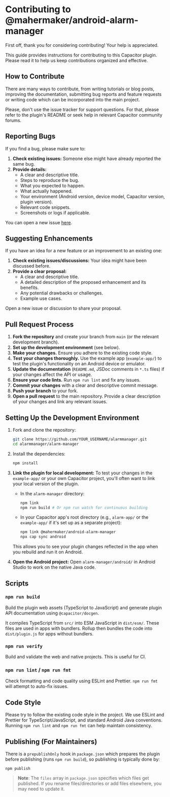 # Contributing to @mahermaker/android-alarm-manager

First off, thank you for considering contributing! Your help is appreciated.

This guide provides instructions for contributing to this Capacitor plugin. Please read it to help us keep contributions organized and effective.

## How to Contribute
There are many ways to contribute, from writing tutorials or blog posts, improving the documentation, submitting bug reports and feature requests or writing code which can be incorporated into the main project.

Please, don't use the issue tracker for support questions. For that, please refer to the plugin's README or seek help in relevant Capacitor community forums.

## Reporting Bugs
If you find a bug, please make sure to:
1.  **Check existing issues:** Someone else might have already reported the same bug.
2.  **Provide details:**
    *   A clear and descriptive title.
    *   Steps to reproduce the bug.
    *   What you expected to happen.
    *   What actually happened.
    *   Your environment (Android version, device model, Capacitor version, plugin version).
    *   Relevant code snippets.
    *   Screenshots or logs if applicable.

You can open a new issue [here](https://github.com/MaherMaker-EmotionHack/alarmmanager/issues). <!-- Confirm this is the correct issues link -->

## Suggesting Enhancements
If you have an idea for a new feature or an improvement to an existing one:
1.  **Check existing issues/discussions:** Your idea might have been discussed before.
2.  **Provide a clear proposal:**
    *   A clear and descriptive title.
    *   A detailed description of the proposed enhancement and its benefits.
    *   Any potential drawbacks or challenges.
    *   Example use cases.

Open a new issue or discussion to share your proposal.

## Pull Request Process

1.  **Fork the repository** and create your branch from `main` (or the relevant development branch).
2.  **Set up the development environment** (see below).
3.  **Make your changes.** Ensure you adhere to the existing code style.
4.  **Test your changes thoroughly.** Use the example app (`example-app/`) to test the plugin's functionality on an Android device or emulator.
5.  **Update the documentation** (`README.md`, JSDoc comments in `*.ts` files) if your changes affect the API or usage.
6.  **Ensure your code lints.** Run `npm run lint` and fix any issues.
7.  **Commit your changes** with a clear and descriptive commit message.
8.  **Push your branch** to your fork.
9.  **Open a pull request** to the main repository. Provide a clear description of your changes and link any relevant issues.

## Setting Up the Development Environment

1.  Fork and clone the repository:
    ```bash
    git clone https://github.com/YOUR_USERNAME/alarmmanager.git
    cd alarmmanager/alarm-manager
    ```
2.  Install the dependencies:
    ```bash
    npm install
    ```
3.  **Link the plugin for local development:**
    To test your changes in the `example-app/` or your own Capacitor project, you'll often want to link your local version of the plugin.
    *   In the `alarm-manager` directory:
        ```bash
        npm link
        npm run build # Or npm run watch for continuous building
        ```
    *   In your Capacitor app's root directory (e.g., `alarm-app/` or the `example-app/` if it's set up as a separate project):
        ```bash
        npm link @mahermaker/android-alarm-manager
        npx cap sync android
        ```
    This allows you to see your plugin changes reflected in the app when you rebuild and run it on Android.

4.  **Open the Android project:**
    Open `alarm-manager/android/` in Android Studio to work on the native Java code.

## Scripts

### `npm run build`
Build the plugin web assets (TypeScript to JavaScript) and generate plugin API documentation using `@capacitor/docgen`.

It compiles TypeScript from `src/` into ESM JavaScript in `dist/esm/`. These files are used in apps with bundlers. Rollup then bundles the code into `dist/plugin.js` for apps without bundlers.

### `npm run verify`
Build and validate the web and native projects. This is useful for CI.

### `npm run lint` / `npm run fmt`
Check formatting and code quality using ESLint and Prettier. `npm run fmt` will attempt to auto-fix issues.

## Code Style
Please try to follow the existing code style in the project. We use ESLint and Prettier for TypeScript/JavaScript, and standard Android Java conventions. Running `npm run lint` and `npm run fmt` can help maintain consistency.

## Publishing (For Maintainers)
There is a `prepublishOnly` hook in `package.json` which prepares the plugin before publishing (runs `npm run build`), so publishing is typically done by:
```shell
npm publish
```
> **Note**: The `files` array in `package.json` specifies which files get published. If you rename files/directories or add files elsewhere, you may need to update it.
